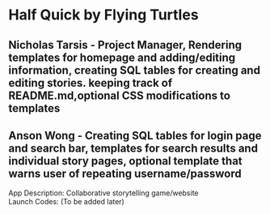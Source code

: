 # Half Quick by Flying Turtles
 ## Nicholas Tarsis - Project Manager, Rendering templates for homepage and adding/editing information, creating SQL tables for creating and editing stories. keeping track of README.md,optional CSS modifications to templates  
 ## Anson Wong - Creating SQL tables for login page and search bar, templates for search results and individual story pages, optional template that warns user of repeating username/password  
 App Description: Collaborative storytelling game/website  
 Launch Codes: (To be added later)  
